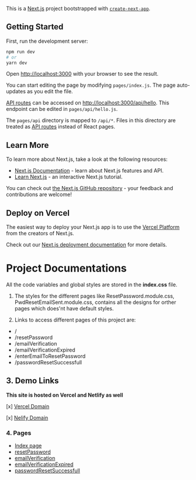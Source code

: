 This is a [Next.js](https://nextjs.org/) project bootstrapped with [`create-next-app`](https://github.com/vercel/next.js/tree/canary/packages/create-next-app).

## Getting Started

First, run the development server:

```bash
npm run dev
# or
yarn dev
```

Open [http://localhost:3000](http://localhost:3000) with your browser to see the result.

You can start editing the page by modifying `pages/index.js`. The page auto-updates as you edit the file.

[API routes](https://nextjs.org/docs/api-routes/introduction) can be accessed on [http://localhost:3000/api/hello](http://localhost:3000/api/hello). This endpoint can be edited in `pages/api/hello.js`.

The `pages/api` directory is mapped to `/api/*`. Files in this directory are treated as [API routes](https://nextjs.org/docs/api-routes/introduction) instead of React pages.

## Learn More

To learn more about Next.js, take a look at the following resources:

- [Next.js Documentation](https://nextjs.org/docs) - learn about Next.js features and API.
- [Learn Next.js](https://nextjs.org/learn) - an interactive Next.js tutorial.

You can check out [the Next.js GitHub repository](https://github.com/vercel/next.js/) - your feedback and contributions are welcome!

## Deploy on Vercel

The easiest way to deploy your Next.js app is to use the [Vercel Platform](https://vercel.com/new?utm_medium=default-template&filter=next.js&utm_source=create-next-app&utm_campaign=create-next-app-readme) from the creators of Next.js.

Check out our [Next.js deployment documentation](https://nextjs.org/docs/deployment) for more details.

# Project Documentations

All the code variables and global styles are stored in the **index.css** file.

1. The styles for the different pages like ResetPassword.module.css, PwdResetEmailSent.module.css, contains all the designs for orther pages which does'nt have default styles. 

2. Links to access different pages of this project are:
- /
- /resetPassword
- /emailVerification
- /emailVerificationExpired
- /enterEmailToResetPassword
- /passwordResetSuccessfull

## 3. Demo Links
__This site is hosted on Vercel and Netlify as well__

[x] [Vercel Domain](https://cititaskerr.vercel.app)

[x] [Nelify Domain](https://cititasker.netlify.app)

### 4. Pages
- [Index page](https://cititasker.netlify.app/)
- [resetPassword](https://cititasker.netlify.app/recetpassword)
- [emailVerification](https://cititasker.netlify.app/emailVerification)
- [emailVerificationExpired](https://cititasker.netlify.app/enterEmailToResetPassword/)
- [passwordResetSuccessfull](https://cititasker.netlify.app/passwordResetSuccessfull)
